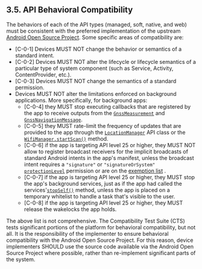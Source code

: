## 3.5\. API Behavioral Compatibility

The behaviors of each of the API types (managed, soft, native, and web) must be
consistent with the preferred implementation of the upstream
[Android Open Source Project](http://source.android.com/). Some specific areas
of compatibility are:

*    [C-0-1] Devices MUST NOT change the behavior or semantics of a
     standard intent.
*    [C-0-2] Devices MUST NOT alter the lifecycle or lifecycle semantics of
     a particular type of system component (such as Service, Activity, ContentProvider, etc.).
*    [C-0-3] Devices MUST NOT change the semantics of a standard permission.
*    Devices MUST NOT alter the limitations enforced on background applications.
     More specifically, for background apps:
     *    [C-0-4] they MUST stop executing callbacks that are registered by the
          app to receive outputs from the [`GnssMeasurement`](
          https://developer.android.com/reference/android/location/GnssMeasurement.html)
          and [`GnssNavigationMessage`](
          https://developer.android.com/reference/android/location/GnssNavigationMessage.html).
     *    [C-0-5] they MUST rate-limit the frequency of updates that are
          provided to the app through the [`LocationManager`](
          https://developer.android.com/reference/android/location/LocationManager.html)
          API class or the [`WifiManager.startScan()`](
          https://developer.android.com/reference/android/net/wifi/WifiManager.html#startScan%28%29)
          method.
     *    [C-0-6] if the app is targeting API level 25 or higher, they MUST NOT
          allow to register broadcast receivers for the implicit broadcasts of
          standard Android intents in the app's manifest, unless the broadcast
          intent requires a `"signature"` or `"signatureOrSystem"`
          [`protectionLevel`](
          https://developer.android.com/guide/topics/manifest/permission-element.html#plevel)
          permission or are on the [exemption list](
          https://developer.android.com/preview/features/background-broadcasts.html)
          .
     *    [C-0-7] if the app is targeting API level 25 or higher, they MUST stop
          the app's background services, just as if the app had called the
          services'[`stopSelf()`](
          https://developer.android.com/reference/android/app/Service.html#stopSelf%28%29)
          method, unless the app is placed on a temporary whitelist to handle a
          task that's visible to the user.
     *    [C-0-8] if the app is targeting API level 25 or higher, they MUST
          release the wakelocks the app holds.

The above list is not comprehensive. The Compatibility Test Suite (CTS) tests
significant portions of the platform for behavioral compatibility, but not all.
It is the responsibility of the implementer to ensure behavioral compatibility
with the Android Open Source Project. For this reason, device implementers
SHOULD use the source code available via the Android Open Source Project where
possible, rather than re-implement significant parts of the system.